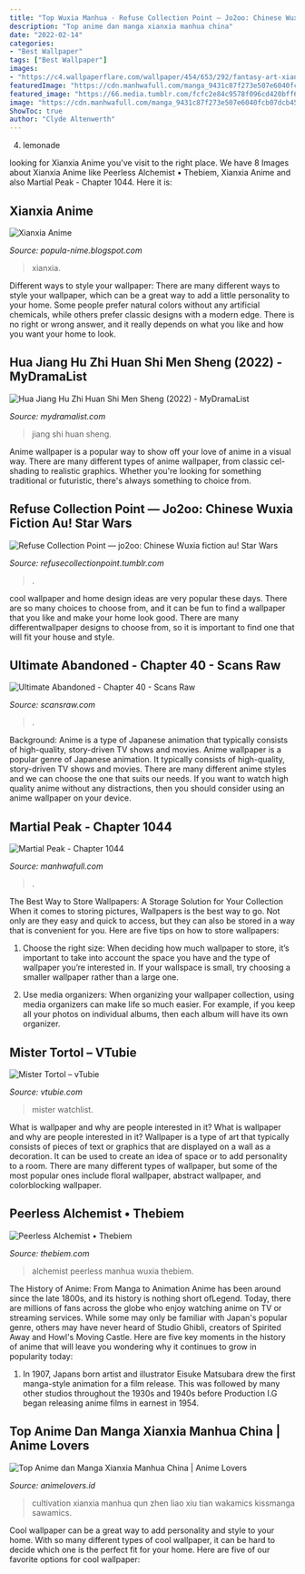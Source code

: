 ```yaml
---
title: "Top Wuxia Manhua - Refuse Collection Point — Jo2oo: Chinese Wuxia Fiction Au! Star Wars"
description: "Top anime dan manga xianxia manhua china"
date: "2022-02-14"
categories:
- "Best Wallpaper"
tags: ["Best Wallpaper"]
images:
- "https://c4.wallpaperflare.com/wallpaper/454/653/292/fantasy-art-xianxia-wallpaper-thumb.jpg"
featuredImage: "https://cdn.manhwafull.com/manga_9431c87f273e507e6040fcb07dcb4509/chapter_1054/chap_1044_2.jpg"
featured_image: "https://66.media.tumblr.com/fcfc2e84c9578f096cd420bff659d5a6/tumblr_ofpreclExX1spzkeho4_640.jpg"
image: "https://cdn.manhwafull.com/manga_9431c87f273e507e6040fcb07dcb4509/chapter_1054/chap_1044_2.jpg"
ShowToc: true
author: "Clyde Altenwerth"
---
```



4. lemonade 

	

		
looking for Xianxia Anime you've visit to the right place. We have 8 Images about Xianxia Anime like Peerless Alchemist • Thebiem, Xianxia Anime and also Martial Peak - Chapter 1044. Here it is:
		
    
## Xianxia Anime

<img loading=lazy src="https://c4.wallpaperflare.com/wallpaper/454/653/292/fantasy-art-xianxia-wallpaper-thumb.jpg" onerror="this.onerror=null;this.src='https://tse4.mm.bing.net/th?id=OIP.twdtiaRahLbDJFnIlvcrdwHaEK&amp;pid=15.1';" alt="Xianxia Anime">

_Source: popula-nime.blogspot.com_

>xianxia. 

	

Different ways to style your wallpaper:
There are many different ways to style your wallpaper, which can be a great way to add a little personality to your home. Some people prefer natural colors without any artificial chemicals, while others prefer classic designs with a modern edge. There is no right or wrong answer, and it really depends on what you like and how you want your home to look.

    
## Hua Jiang Hu Zhi Huan Shi Men Sheng (2022) - MyDramaList

<img loading=lazy src="https://i.mydramalist.com/jvrQb_4s.jpg" onerror="this.onerror=null;this.src='https://tse3.mm.bing.net/th?id=OIP.Ay33G5YC7KO44ufjsYLE7AAAAA&amp;pid=15.1';" alt="Hua Jiang Hu Zhi Huan Shi Men Sheng (2022) - MyDramaList">

_Source: mydramalist.com_

>jiang shi huan sheng. 

	

Anime wallpaper is a popular way to show off your love of anime in a visual way. There are many different types of anime wallpaper, from classic cel-shading to realistic graphics. Whether you're looking for something traditional or futuristic, there's always something to choice from.

    
## Refuse Collection Point — Jo2oo: Chinese Wuxia Fiction Au! Star Wars

<img loading=lazy src="https://66.media.tumblr.com/fcfc2e84c9578f096cd420bff659d5a6/tumblr_ofpreclExX1spzkeho4_640.jpg" onerror="this.onerror=null;this.src='https://tse3.mm.bing.net/th?id=OIP.OA1GyzBH_iVTlj-PRbwoMAHaMD&amp;pid=15.1';" alt="Refuse Collection Point — jo2oo: Chinese Wuxia fiction au! Star Wars">

_Source: refusecollectionpoint.tumblr.com_

>. 

	

cool wallpaper and home design ideas are very popular these days. There are so many choices to choose from, and it can be fun to find a wallpaper that you like and make your home look good. There are many differentwallpaper designs to choose from, so it is important to find one that will fit your house and style.

    
## Ultimate Abandoned - Chapter 40 - Scans Raw

<img loading=lazy src="https://cdn.scansraw.com/manga_60c035b84afe9/chapter-40/2.jpg" onerror="this.onerror=null;this.src='https://tse4.mm.bing.net/th?id=OIP.XiwDQFqaxMiegEjiRvsJDgHa8o&amp;pid=15.1';" alt="Ultimate Abandoned - Chapter 40 - Scans Raw">

_Source: scansraw.com_

>. 

	

Background: Anime is a type of Japanese animation that typically consists of high-quality, story-driven TV shows and movies.
Anime wallpaper is a popular genre of Japanese animation. It typically consists of high-quality, story-driven TV shows and movies. There are many different anime styles and we can choose the one that suits our needs. If you want to watch high quality anime without any distractions, then you should consider using an anime wallpaper on your device.

    
## Martial Peak - Chapter 1044

<img loading=lazy src="https://cdn.manhwafull.com/manga_9431c87f273e507e6040fcb07dcb4509/chapter_1054/chap_1044_2.jpg" onerror="this.onerror=null;this.src='https://tse3.mm.bing.net/th?id=OIP.dTm7UzfVchKS76YLd7ZW3AHaKe&amp;pid=15.1';" alt="Martial Peak - Chapter 1044">

_Source: manhwafull.com_

>. 

	

The Best Way to Store Wallpapers: A Storage Solution for Your Collection
When it comes to storing pictures, Wallpapers is the best way to go. Not only are they easy and quick to access, but they can also be stored in a way that is convenient for you. Here are five tips on how to store wallpapers:
1) Choose the right size: When deciding how much wallpaper to store, it’s important to take into account the space you have and the type of wallpaper you’re interested in. If your wallspace is small, try choosing a smaller wallpaper rather than a large one.

2) Use media organizers: When organizing your wallpaper collection, using media organizers can make life so much easier. For example, if you keep all your photos on individual albums, then each album will have its own organizer.

    
## Mister Tortol – VTubie

<img loading=lazy src="https://vtubie.com/wp-content/uploads/2020/12/8SweW_NJ_400x400.jpg" onerror="this.onerror=null;this.src='https://tse1.mm.bing.net/th?id=OIP.6kapkaH8rBvh3fBabwEFFQAAAA&amp;pid=15.1';" alt="Mister Tortol – vTubie">

_Source: vtubie.com_

>mister watchlist. 

	

What is wallpaper and why are people interested in it?
What is wallpaper and why are people interested in it?
Wallpaper is a type of art that typically consists of pieces of text or graphics that are displayed on a wall as a decoration. It can be used to create an idea of space or to add personality to a room. There are many different types of wallpaper, but some of the most popular ones include floral wallpaper, abstract wallpaper, and colorblocking wallpaper.

    
## Peerless Alchemist • Thebiem

<img loading=lazy src="https://thebiem.com/wp-content/uploads/2019/11/Peerless-Alchemist.jpg" onerror="this.onerror=null;this.src='https://tse2.mm.bing.net/th?id=OIP.epgMAHihD2KJYm1d8zK9lwAAAA&amp;pid=15.1';" alt="Peerless Alchemist • Thebiem">

_Source: thebiem.com_

>alchemist peerless manhua wuxia thebiem. 

	

The History of Anime: From Manga to Animation
Anime has been around since the late 1800s, and its history is nothing short ofLegend. Today, there are millions of fans across the globe who enjoy watching anime on TV or streaming services. While some may only be familiar with Japan's popular genre, others may have never heard of Studio Ghibli, creators of Spirited Away and Howl's Moving Castle. Here are five key moments in the history of anime that will leave you wondering why it continues to grow in popularity today:
1) In 1907, Japans born artist and illustrator Eisuke Matsubara drew the first manga-style animation for a film release. This was followed by many other studios throughout the 1930s and 1940s before Production I.G began releasing anime films in earnest in 1954.

    
## Top Anime Dan Manga Xianxia Manhua China | Anime Lovers

<img loading=lazy src="https://animelovers.id/wp-content/uploads/2019/04/Cultivation-Chat-Group.jpg" onerror="this.onerror=null;this.src='https://tse4.mm.bing.net/th?id=OIP.DGP4D3nQWcAygcz1PToQwwAAAA&amp;pid=15.1';" alt="Top Anime dan Manga Xianxia Manhua China | Anime Lovers">

_Source: animelovers.id_

>cultivation xianxia manhua qun zhen liao xiu tian wakamics kissmanga sawamics. 

	

Cool wallpaper can be a great way to add personality and style to your home. With so many different types of cool wallpaper, it can be hard to decide which one is the perfect fit for your home. Here are five of our favorite options for cool wallpaper: 

